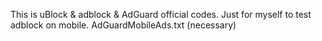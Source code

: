 This is uBlock & adblock & AdGuard official codes.
Just for myself to test adblock on mobile.
AdGuardMobileAds.txt (necessary)
